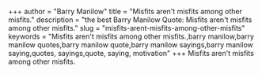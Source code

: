 +++
author = "Barry Manilow"
title = "Misfits aren't misfits among other misfits."
description = "the best Barry Manilow Quote: Misfits aren't misfits among other misfits."
slug = "misfits-arent-misfits-among-other-misfits"
keywords = "Misfits aren't misfits among other misfits.,barry manilow,barry manilow quotes,barry manilow quote,barry manilow sayings,barry manilow saying,quotes, sayings,quote, saying, motivation"
+++
Misfits aren't misfits among other misfits.

